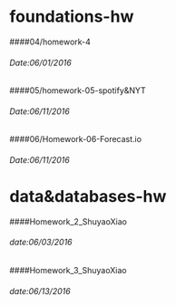 # foundations-hw
####04/homework-4
###### Date:06/01/2016
####05/homework-05-spotify&NYT
###### Date:06/11/2016
####06/Homework-06-Forecast.io
###### Date:06/11/2016
# data&databases-hw
####Homework_2_ShuyaoXiao
###### date:06/03/2016
####Homework_3_ShuyaoXiao
###### date:06/13/2016
